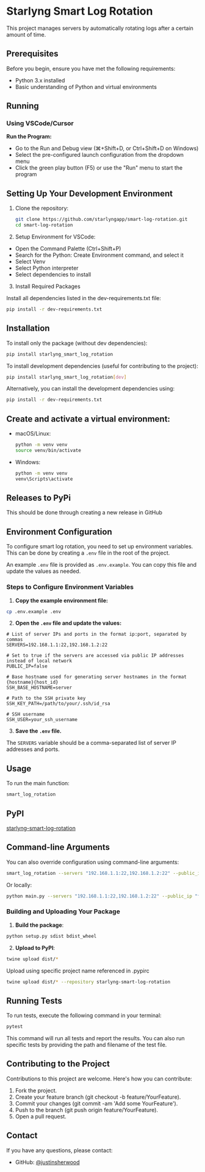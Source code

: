 # Starlyng Smart Log Rotation

This project manages servers by automatically rotating logs after a certain amount of time.

## Prerequisites

Before you begin, ensure you have met the following requirements:
* Python 3.x installed
* Basic understanding of Python and virtual environments

## Running

### Using VSCode/Cursor

**Run the Program:**
   - Go to the Run and Debug view (⌘+Shift+D, or Ctrl+Shift+D on Windows)
   - Select the pre-configured launch configuration from the dropdown menu
   - Click the green play button (F5) or use the "Run" menu to start the program

## Setting Up Your Development Environment

1. Clone the repository:
   ```bash
   git clone https://github.com/starlyngapp/smart-log-rotation.git
   cd smart-log-rotation
   ```

2. Setup Environment for VSCode:

* Open the Command Palette (Ctrl+Shift+P)
* Search for the Python: Create Environment command, and select it
* Select Venv
* Select Python interpreter
* Select dependencies to install

3. Install Required Packages

Install all dependencies listed in the dev-requirements.txt file:

```bash
pip install -r dev-requirements.txt
```

## Installation

To install only the package (without dev dependencies):

```bash
pip install starlyng_smart_log_rotation
```

To install development dependencies (useful for contributing to the project):

```bash
pip install starlyng_smart_log_rotation[dev]
```

Alternatively, you can install the development dependencies using:

```bash
pip install -r dev-requirements.txt
```

## Create and activate a virtual environment:
   * macOS/Linux:
     ```bash
     python -m venv venv
     source venv/bin/activate
     ```
   * Windows:
     ```bash
     python -m venv venv
     venv\Scripts\activate
     ```

## Releases to PyPi

This should be done through creating a new release in GitHub

## Environment Configuration

To configure smart log rotation, you need to set up environment variables. This can be done by creating a `.env` file in the root of the project.

An example `.env` file is provided as `.env.example`. You can copy this file and update the values as needed.

### Steps to Configure Environment Variables

1. **Copy the example environment file:**

```sh
cp .env.example .env
```

2. **Open the `.env` file and update the values:**

```env
# List of server IPs and ports in the format ip:port, separated by commas
SERVERS=192.168.1.1:22,192.168.1.2:22

# Set to true if the servers are accessed via public IP addresses instead of local network
PUBLIC_IP=false

# Base hostname used for generating server hostnames in the format {hostname}{host_id}
SSH_BASE_HOSTNAME=server

# Path to the SSH private key
SSH_KEY_PATH=/path/to/your/.ssh/id_rsa

# SSH username
SSH_USER=your_ssh_username
```

3. **Save the `.env` file.**

The `SERVERS` variable should be a comma-separated list of server IP addresses and ports.

## Usage

To run the main function:

```bash
smart_log_rotation
```

## PyPI

[starlyng-smart-log-rotation](https://pypi.org/project/starlyng-smart-log-rotation/)

## Command-line Arguments

You can also override configuration using command-line arguments:

```bash
smart_log_rotation --servers "192.168.1.1:22,192.168.1.2:22" --public_ip "false" --ssh_base_hostname "server" --ssh_key_path "/path/to/your/.ssh/id_rsa" --ssh_user "your_ssh_username"
```

Or locally:

```bash
python main.py --servers "192.168.1.1:22,192.168.1.2:22" --public_ip "false" --ssh_base_hostname "server" --ssh_key_path "/path/to/your/.ssh/id_rsa" --ssh_user "your_ssh_username"
```

### Building and Uploading Your Package

1. **Build the package**:

```bash
python setup.py sdist bdist_wheel
```

2. **Upload to PyPI**:

```bash
twine upload dist/*
```

Upload using specific project name referenced in .pypirc

```bash
twine upload dist/* --repository starlyng-smart-log-rotation
```

## Running Tests

To run tests, execute the following command in your terminal:

```bash
pytest
```

This command will run all tests and report the results. You can also run specific tests by providing the path and filename of the test file.

## Contributing to the Project

Contributions to this project are welcome. Here's how you can contribute:

1. Fork the project.
2. Create your feature branch (git checkout -b feature/YourFeature).
3. Commit your changes (git commit -am 'Add some YourFeature').
4. Push to the branch (git push origin feature/YourFeature).
5. Open a pull request.

## Contact

If you have any questions, please contact:

- GitHub: [@justinsherwood](https://github.com/justinsherwood)